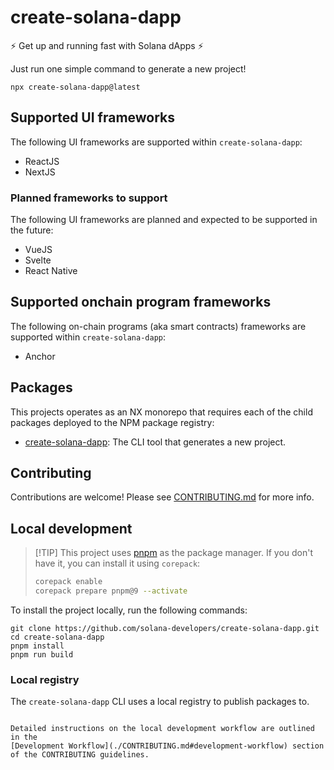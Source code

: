 # create-solana-dapp

:zap: Get up and running fast with Solana dApps :zap:

Just run one simple command to generate a new project!

```shell
npx create-solana-dapp@latest
```

## Supported UI frameworks

The following UI frameworks are supported within `create-solana-dapp`:

- ReactJS
- NextJS

### Planned frameworks to support

The following UI frameworks are planned and expected to be supported in the future:

- VueJS
- Svelte
- React Native

## Supported onchain program frameworks

The following on-chain programs (aka smart contracts) frameworks are supported within `create-solana-dapp`:

- Anchor

## Packages

This projects operates as an NX monorepo that requires each of the child packages deployed to the NPM package registry:

- [create-solana-dapp](./packages/create-solana-dapp): The CLI tool that generates a new project.

## Contributing

Contributions are welcome! Please see [CONTRIBUTING.md](./CONTRIBUTING.md) for more info.

## Local development

> [!TIP] This project uses [pnpm](https://pnpm.io/) as the package manager. If you don't have it, you can install it
> using `corepack`:
>
> ```sh
> corepack enable
> corepack prepare pnpm@9 --activate
> ```

To install the project locally, run the following commands:

```shell
git clone https://github.com/solana-developers/create-solana-dapp.git
cd create-solana-dapp
pnpm install
pnpm run build
```

### Local registry

The `create-solana-dapp` CLI uses a local registry to publish packages to.

```

Detailed instructions on the local development workflow are outlined in the
[Development Workflow](./CONTRIBUTING.md#development-workflow) section of the CONTRIBUTING guidelines.
```
